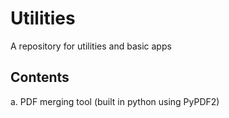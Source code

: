 # Utilities

A repository for utilities and basic apps

## Contents

a. PDF merging tool (built in python using PyPDF2)
